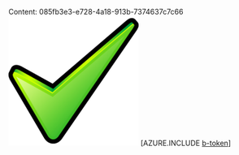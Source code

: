 Content: 085fb3e3-e728-4a18-913b-7374637c7c66![image](cd194b21-eeef-4730-a68d-db4e83914c01.png)
[AZURE.INCLUDE [b-token](6a773b95-f90e-4b13-99fd-2d05ebb550be.md)]
